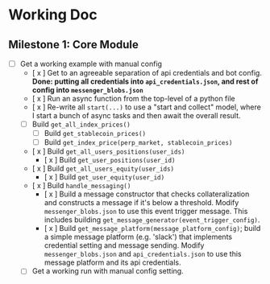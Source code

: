 # Working Doc

## Milestone 1: Core Module
* [ ] Get a working example with manual config
    * [ x ] Get to an agreeable separation of api credentials and bot config. **Done: putting all credentials into `api_credentials.json`, and rest of config into `messenger_blobs.json`**
    * [ x ] Run an async function from the top-level of a python file
    * [ x ] Re-write all `start(...)` to use a "start and collect" model, where I start a bunch of async tasks and then await the overall result.
    * [ ] Build `get_all_index_prices()`
        * [ ] Build `get_stablecoin_prices()`
        * [ ] Build `get_index_price(perp_market, stablecoin_prices)`
    * [ x ] Build `get_all_users_positions(user_ids)`
        * [ x ] Build `get_user_positions(user_id)`
    * [ x ] Build `get_all_users_equity(user_ids)`
        * [ x ] Build `get_user_equity(user_id)`
    * [ x ] Build `handle_messaging()`
        * [ x ] Build a message constructor that checks collateralization and constructs a message if it's below a threshold. Modify `messenger_blobs.json` to use this event trigger message. This includes building `get_message_generator(event_trigger_config)`.
        * [ x ] Build `get_message_platform(message_platform_config)`; build a simple message platform (e.g. 'slack') that implements credential setting and message sending. Modify `messenger_blobs.json` and `api_credentials.json` to use this message platform and its api credentials.
    * [ ] Get a working run with manual config setting.
